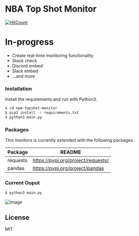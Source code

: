 # NBA Top Shot Monitor

[![HitCount](http://hits.dwyl.com/iJrod/nba-topshot-monitor.svg)](http://hits.dwyl.com/iJrod/nba-topshot-monitor)

# In-progress

  - Create real-time monitoring functionality
  - Stock check
  - Discord embed
  - Slack embed
  - ...and more


### Installation

Install the requirements and run with Python3.

```sh
$ cd npm-topshot-monitor
$ pip3 install -r requirements.txt
$ python3 main.py
```

### Packages

This monitors is currently extended with the following packages.

| Package | README |
| ------ | ------ |
| requests | https://pypi.org/project/requests/ |
| pandas | https://pypi.org/project/pandas |


### Current Ouput 
```sh
$ python3 main.py
```
![image](https://user-images.githubusercontent.com/26026416/111853095-6660c780-8911-11eb-94dd-4ce2ae03ed16.png)

License
----

MIT
